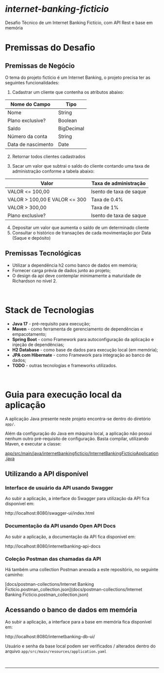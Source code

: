 # *internet-banking-ficticio*
Desafio Técnico de um Internet Banking Fictício, com API Rest e base em memória

# Premissas do Desafio

## Premissas de Negócio

O tema do projeto fictício é um Internet Banking, o projeto precisa
ter as seguintes funcionalidades:

1. Cadastrar um cliente que contenha os atributos abaixo:

| Nome do Campo      | Tipo           |
|--------------------|----------------|
| Nome               | String         |
| Plano exclusive?   | Boolean        |
| Saldo              | BigDecimal     |
| Número da conta    | String         |
| Data de nascimento | Date           |

2. Retornar todos clientes cadastrados

3. Sacar um valor que subtrai o saldo do cliente contando uma taxa de
   administração conforme a tabela abaixo:

| Valor                         | Taxa de administração   |
|-------------------------------|-------------------------|
| VALOR <= 100,00               | Isento de taxa de saque |
| VALOR > 100,00 E VALOR <= 300 | Taxa de 0.4%            |
| VALOR > 300,00                | Taxa de 1%              |
| Plano exclusive?              | Isento de taxa de saque |

4. Depositar um valor que aumenta o saldo de um determinado cliente
5. Consultar o histórico de transações de cada movimentação por Data
   (Saque e depósito)


## Premissas Tecnológicas

- Utilizar a dependência h2 como banco de dados em memória;
- Fornecer carga prévia de dados junto ao projeto;
- O design da api deve contemplar minimamente a maturidade de
  Richardson no nível 2.

<br>


#  Stack de Tecnologias
- **Java 17** - pré-requisito para execução;
- **Maven** - como ferramenta de gerenciamento de dependências e empacotamento;
- **Spring Boot** - como Framework para autoconfiguração da aplicação e injeção de dependências;
- **H2 Database** - como base de dados para execução local (em memória);
- **JPA com Hibernate** - como Framework para integração ao banco de dados;
- **TODO** - outras tecnologias e frameworks utilizados.

<br>


# Guia para execução local da aplicação
A aplicação Java presente neste projeto encontra-se dentro do diretório `app/`.

Além da configuração do Java em máquina local, a aplicação não possui nenhum outro pré-requisito de configuração.
Basta compilar, utilizando Maven, e executar a classe:

[app/src/main/java/internetbankingficticio/InternetBankingFicticioApplication.java](app/src/main/java/internetbankingficticio/InternetBankingFicticioApplication.java)

## Utilizando a API disponível
### Interface de usuário da API usando Swagger
Ao subir a aplicação, a interface do Swagger para utilização da API fica disponível em:

http://localhost:8080/swagger-ui/index.html

### Documentação da API usando Open API Docs
Ao subir a aplicação, a documentação da API fica disponivel em:

http://localhost:8080/internetbanking-api-docs

### Coleção Postman das chamadas da API
Há também uma collection Postman anexada a este repositório, no seguinte caminho:

[docs/postman-collections/Internet Banking Ficticio.postman_collection.json](docs/postman-collections/Internet Banking Ficticio.postman_collection.json)

## Acessando o banco de dados em memória
Ao subir a aplicação, a interface para a base em memória fica disponível em:

http://localhost:8080/internetbanking-db-ui/

Usuário e senha da base local podem ser verificados / alterados dentro do arquivo `app/src/main/resources/application.yaml`


<br>
<hr>